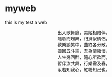 # myweb
this is my test a web
<div class="box" align=center>
出入歌舞廳，美姬相陪伴，<br>
隨歌而起舞，相擁似情侶，<br>
歡樂談笑中，曲終各分散，<br>
姬因五斗需，吾為情緬懷，<br>
人生幾回醉，隨心所欲而，<br>
暫伴汝共舞，行樂需及春，<br>
汝若知我心，紅粉知己也。<br>
</div>

